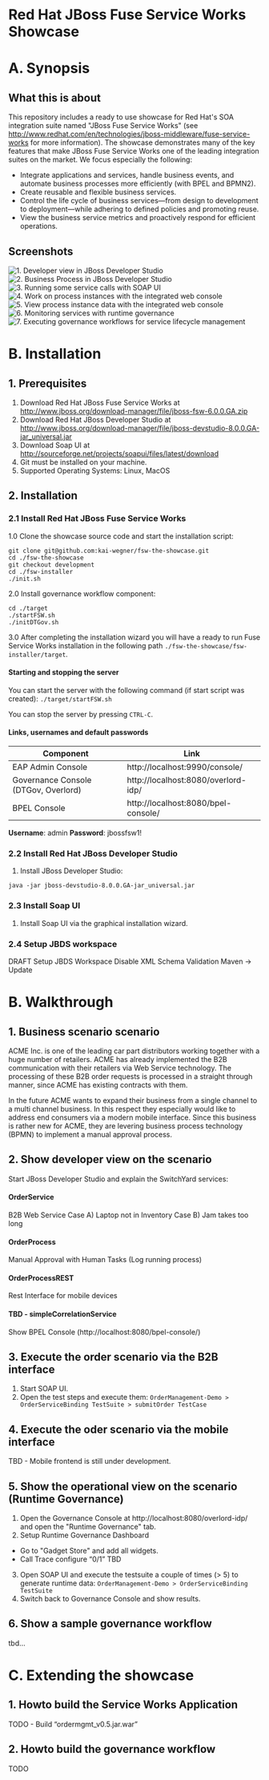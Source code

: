 # Red Hat JBoss Fuse Service Works Showcase

# A. Synopsis

## What this is about
This repository includes a ready to use showcase for Red Hat's SOA integration suite named "JBoss Fuse Service Works" (see http://www.redhat.com/en/technologies/jboss-middleware/fuse-service-works for more information). The showcase demonstrates many of the key features that make JBoss Fuse Service Works one of the leading integration suites on the market. We focus especially the following:

* Integrate applications and services, handle business events, and automate business processes more efficiently (with BPEL and BPMN2).
* Create reusable and flexible business services.
* Control the life cycle of business services—from design to development to deployment—while adhering to defined policies and promoting reuse.
* View the business service metrics and proactively respond for efficient operations.


## Screenshots

![1. Developer view in JBoss Developer Studio](./doc/01_jbds_workspace.png)
![2. Business Process in JBoss Developer Studio](./doc/02_jbds_workspace_bpmn.png)
![3. Running some service calls with SOAP UI](./doc/03_testing_with_soap_ui.png)
![4. Work on process instances with the integrated web console](./doc/04_working_with_process_instances.png)
![5. View process instance data with the integrated web console](./doc/05_working_with_process_instances_data.png)
![6. Monitoring services with runtime governance](./doc/06_monitoring_services_with_runtime_governance.png)
![7. Executing governance workflows for service lifecycle management](./doc/07_executing_governance_workflows.png)

# B. Installation

## 1. Prerequisites
1. Download Red Hat JBoss Fuse Service Works at http://www.jboss.org/download-manager/file/jboss-fsw-6.0.0.GA.zip
2. Download Red Hat JBoss Developer Studio at http://www.jboss.org/download-manager/file/jboss-devstudio-8.0.0.GA-jar_universal.jar
3. Download Soap UI at http://sourceforge.net/projects/soapui/files/latest/download
4. Git must be installed on your machine.
5. Supported Operating Systems: Linux, MacOS

## 2. Installation

### 2.1 Install Red Hat JBoss Fuse Service Works

1.0 Clone the showcase source code and start the installation script:

```
git clone git@github.com:kai-wegner/fsw-the-showcase.git
cd ./fsw-the-showcase
git checkout development
cd ./fsw-installer
./init.sh
```

2.0 Install governance workflow component:

```
cd ./target
./startFSW.sh
./initDTGov.sh
```


3.0 After completing the installation wizard you will have a ready to run Fuse Service Works installation in the following path `./fsw-the-showcase/fsw-installer/target`.


#### Starting and stopping the server
You can start the server with the following command (if start script was created): `./target/startFSW.sh`

You can stop the server by pressing `CTRL-C`.


#### Links, usernames and default passwords

Component | Link
------------ | -------------
EAP Admin Console | http://localhost:9990/console/
Governance Console (DTGov, Overlord) | http://localhost:8080/overlord-idp/
BPEL Console | http://localhost:8080/bpel-console/

**Username**: admin
**Password**: jbossfsw1!


### 2.2 Install Red Hat JBoss Developer Studio

1. Install JBoss Developer Studio:

```
java -jar jboss-devstudio-8.0.0.GA-jar_universal.jar
```

### 2.3 Install Soap UI

1. Install Soap UI via the graphical installation wizard.


### 2.4 Setup JBDS workspace
DRAFT
Setup JBDS Workspace
Disable XML Schema Validation
Maven -> Update


# B. Walkthrough

## 1. Business scenario scenario
ACME Inc. is one of the leading car part distributors working together with a huge number of retailers. ACME has already implemented the B2B communication with their retailers via Web Service technology. The processing of these B2B order requests is processed in a straight through manner, since ACME has existing contracts with them.

In the future ACME wants to expand their business from a single channel to a multi channel business. In this respect they especially would like to address end consumers via a modern mobile interface. Since this business is rather new for ACME, they are levering business process technology (BPMN) to implement a manual approval process.

## 2. Show developer view on the scenario

Start JBoss Developer Studio and explain the SwitchYard services:

#### OrderService
B2B Web Service
Case A) Laptop not in Inventory
Case B) Jam takes too long


#### OrderProcess
Manual Approval with Human Tasks (Log running process)


#### OrderProcessREST
Rest Interface for mobile devices


#### TBD - simpleCorrelationService
Show BPEL Console (http://localhost:8080/bpel-console/)


## 3. Execute the order scenario via the B2B interface
1. Start SOAP UI.
2. Open the test steps and execute them: `OrderManagement-Demo > OrderServiceBinding TestSuite > submitOrder TestCase`

## 4. Execute the oder scenario via the mobile interface
TBD - Mobile frontend is still under development.


## 5. Show the operational view on the scenario (Runtime Governance)
1. Open the Governance Console at http://localhost:8080/overlord-idp/ and open the "Runtime Governance" tab.
2. Setup Runtime Governance Dashboard
  * Go to "Gadget Store" and add all widgets.
  * Call Trace configure “0/1” TBD
3. Open SOAP UI and execute the testsuite a couple of times (> 5) to generate runtime data: `OrderManagement-Demo > OrderServiceBinding TestSuite`
4. Switch back to Governance Console and show results.


## 6. Show a sample governance workflow
tbd…


# C. Extending the showcase

## 1. Howto build the Service Works Application
TODO -  Build “ordermgmt_v0.5.jar.war”

## 2. Howto build the governance workflow
TODO
